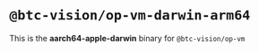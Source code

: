 # `@btc-vision/op-vm-darwin-arm64`

This is the **aarch64-apple-darwin** binary for `@btc-vision/op-vm`
